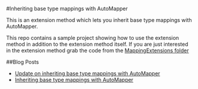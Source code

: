 #Inheriting base type mappings with AutoMapper

This is an extension method which lets you inherit base type mappings with AutoMapper.

This repo contains a sample project showing how to use the extension method in addition to the extension method itself. If you are just interested in the extension method grab the code from the [MappingExtensions folder](https://github.com/mmanela/InheritedAutoMapper/tree/master/MappingExtensions)

##Blog Posts
* [Update on inheriting base type mappings with AutoMapper](http://matthewmanela.com/blog/update-on-inheriting-base-type-mappings-with-automapper/)
* [Inheriting base type mappings with AutoMapper](http://matthewmanela.com/blog/inheriting-base-type-mappings-with-automapper-extension/)